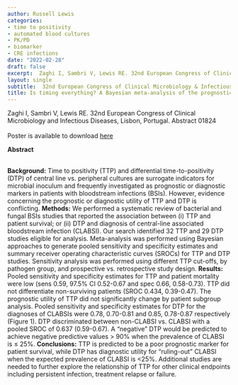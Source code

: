 ```yaml
---
author: Russell Lewis
categories:
- time to positivity
- automated blood cultures
- PK/PD
- biomarker
- CRE infections
date: "2022-02-28"
draft: false
excerpt:  Zaghi I, Sambri V, Lewis RE. 32nd European Congress of Clinical Microbiology and Infectious Diseases, Lisbon, Portugal. Abstract 01824  <br> <br> 
layout: single
subtitle:  32nd European Congress of Clinical Microbiology & Infectious Diseases
title: Is timing everything? A Bayesian meta-analysis of the prognostic and diagnostic utility of bloodculture time-to-positivity (TTP) and differential time-to positivity (DTP) for bloodstream infections
---
```


Zaghi I, Sambri V, Lewis RE. 32nd European Congress of Clinical Microbiology and Infectious Diseases, Lisbon, Portugal. Abstract 01824 <br> <br> Poster is available to download [here](https://drive.google.com/file/d/1NXj6XbGpOcYdYKXlhzjLLJKzqsUoMqbV/view?usp=sharing)

**Abstract** <br> <br>

**Background:** Time to positivity (TTP) and differential time-to-positivity (DTP) of central line vs. peripheral cultures are surrogate indicators for microbial inoculum and frequently investigated as prognostic or diagnostic markers in patients with bloodstream infections (BSIs). However, evidence concerning the prognostic or diagnostic utility of TTP and DTP is conflicting.
**Methods:** We performed a systematic review of bacterial and fungal BSIs studies that reported the association between (i) TTP and patient survival; or (ii) DTP and diagnosis of central-line associated bloodstream infection (CLABSI). Our search identified 32 TTP and 29 DTP studies eligible for analysis. Meta-analysis was performed using Bayesian approaches to generate pooled sensitivity and specificity estimates and summary receiver operating characteristic curves (SROCs) for TTP and DTP studies. Sensitivity analysis was performed using different TTP cut-offs, by pathogen group, and prospective vs. retrospective study design.
**Results:** Pooled sensitivity and specificity estimates for TTP and patient mortality were low (sens 0.59, 97.5% CI 0.52-0.67 and spec 0.66, 0.58-0.73). TTP did not differentiate non-surviving patients (SROC 0.434, 0.39-0.47). The prognostic utility of TTP did not significantly change by patient subgroup analysis. Pooled sensitivity and specificity estimates for DTP for the diagnoses of CLABSIs were 0.78, 0.70-0.81 and 0.85, 0.78-0.87 respectively (Figure 1). DTP discriminated between non-CLABSI vs. CLABSI with a pooled SROC of 0.637 (0.59-0.67). A “negative” DTP would be predicted to achieve negative predictive values > 90% when the prevalence of CLABSI is ≤ 25%.
**Conclusions:** TTP is predicted to be a poor prognostic marker for patient survival, while DTP has diagnostic utility for “ruling-out” CLABSI when the expected prevalence of CLABSI is <25%. Additional studies are needed to further explore the relationship of TTP for other clinical endpoints including persistent infection, treatment relapse or failure.
